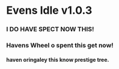 # Evens Idle v1.0.3

### I DO HAVE SPECT NOW THIS!
### Havens Wheel o spent this get now!
#### haven oringaley this know prestige tree.